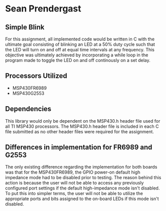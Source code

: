 # Sean Prendergast

## Simple Blink

For this assignment, all implemented code would be written in C with the ultimate goal consisting of blinking an LED at a 50% duty cycle such that the LED will turn on and off at equal time intervals at any frequency. This objective was ultimately achieved by incorporating a while loop in the program made to toggle the LED on and off continously on a set delay.

## Processors Utilized
* MSP430FR6989
* MSP430G2553

## Dependencies
This library would only be dependent on the MSP430.h header file used for all TI MSP430 processors. The MSP430.h header file is included in each C file submitted as no other header files were required for the assignment.

## Differences in implementation for FR6989 and G2553
The only existing difference regarding the implementation for both boards was that for the MSP430FR6989, the GPIO power-on default high impedance mode had to be disabled prior to testing. The reason behind this action is because the user will not be able to access any previously configured port settings if the default high-impedance mode isn't disabled. To put this into simpler terms, the user will not be able to utilize the appropriate ports and bits assigned to the on-board LEDs if this mode isn't disabled.
